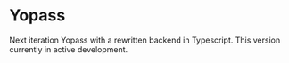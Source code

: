 # Yopass

Next iteration Yopass with a rewritten backend in Typescript.
This version currently in active development.
